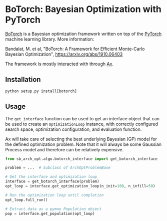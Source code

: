 # BoTorch: Bayesian Optimization with PyTorch

[BoTorch](https://botorch.org/) is a Bayesian optimization framework written on top of the [PyTorch](https://pytorch.org/)
machine learning library. More information:

Bandalat, M. et al, "BoTorch: A Framework for Efficient Monte-Carlo Bayesian Optimization", https://arxiv.org/abs/1910.06403

The framework is mostly interacted with through [Ax](https://ax.dev/).

## Installation

```
python setup.py install[botorch]
```

## Usage

The `get_interface` function can be used to get an interface object that can be used to create an `OptimizationLoop`
instance, with correctly configured search space, optimization configuration, and evaluation function.

Ax will take care of selecting the best underlying Bayesian (GP) model for the defined optimization problem. Note that
it will always be some Gaussian Process model and therefore can be relatively expensive.

```python
from sb_arch_opt.algo.botorch_interface import get_botorch_interface

problem = ...  # Subclass of ArchOptProblemBase

# Get the interface and optimization loop
interface = get_botorch_interface(problem)
opt_loop = interface.get_optimization_loop(n_init=100, n_infill=50)

# Run the optimization loop until completion
opt_loop.full_run()

# Extract data as a pymoo Population object
pop = interface.get_population(opt_loop)
```
